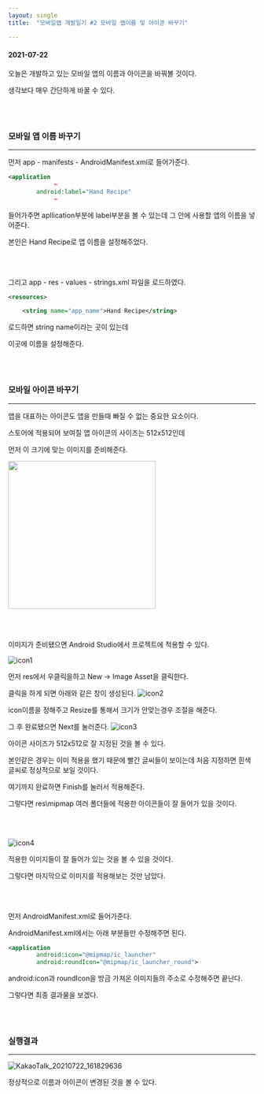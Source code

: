 ```yaml
---
layout: single
title:  "모바일앱 개발일기 #2 모바일 앱이름 및 아이콘 바꾸기"

---
```


#### 2021-07-22

오늘은 개발하고 있는 모바일 앱의 이름과 아이콘을 바꿔볼 것이다.

생각보다 매우 간단하게 바꿀 수 있다.

 <br/><br/>

  

### 모바일 앱 이름 바꾸기

---

먼저 app - manifests - AndroidManifest.xml로 들어가준다.

```xml
<application
             ~
        android:label="Hand Recipe"
             ~
```

들어가주면 apllication부분에 label부분을 볼 수 있는데 그 안에 사용할 앱의 이름을 넣어준다.

본인은 Hand Recipe로 앱 이름을 설정해주었다.

<br/><br/>

그리고 app - res - values - strings.xml 파일을 로드하였다.

```xml
<resources>

    <string name="app_name">Hand Recipe</string>
```

로드하면 string name이라는 곳이 있는데 

<string name="app_name">이곳에 이름을 설정해준다.</string>

<br/><br/>



### 모바일 아이콘 바꾸기

---

앱을 대표하는 아이콘도 앱을 만들때 빠질 수 없는 중요한 요소이다.

스토어에 적용되어 보여질 앱 아이콘의 사이즈는 512x512인데 

먼저 이 크기에 맞는 이미지를 준비해준다.

<img src="https://user-images.githubusercontent.com/69960282/126602703-cd674128-6e4c-499c-942d-b436d973ea72.png" width="300">

 <br/><br/>

이미지가 준비됐으면 Android Studio에서 프로젝트에 적용할 수 있다.

![icon1](https://user-images.githubusercontent.com/69960282/126602735-0ed00e9d-3505-460a-a2a6-5bef81dff016.png)

먼저 res에서 우클릭을하고 New -> Image Asset을 클릭한다.

클릭을 하게 되면 아래와 같은 창이 생성된다.
![icon2](https://user-images.githubusercontent.com/69960282/126602742-07907a99-2a87-4a3e-9510-5a14e54817ab.png)

icon이름을 정해주고 Resize를 통해서 크기가 안맞는경우 조절을 해준다.

그 후 완료됐으면 Next를 눌러준다.
![icon3](https://user-images.githubusercontent.com/69960282/126602755-112ae50a-2731-4130-ba11-d878a1203da8.png)

아이콘 사이즈가 512x512로 잘 지정된 것을 볼 수 있다.

본인같은 경우는 이미 적용을 했기 때문에 빨간 글씨들이 보이는데 처음 지정하면 흰색글씨로 정상적으로 보일 것이다.




여기까지 완료하면 Finish를 눌러서 적용해준다.

그렇다면 res\mipmap 여러 폴더들에 적용한 아이콘들이 잘 들어가 있을 것이다.

 <br/><br/>

![icon4](https://user-images.githubusercontent.com/69960282/126602776-7f992482-623f-4522-b04c-ea42c50e5efd.png)

적용한 이미지들이 잘 들어가 있는 것을 볼 수 있을 것이다.

그렇다면 마지막으로 이미지를 적용해보는 것만 남았다.

 <br/><br/>

먼저 AndroidManifest.xml로 들어가준다.

AndroidManifest.xml에서는 아래 부분들만 수정해주면 된다.

```xml
<application
        android:icon="@mipmap/ic_launcher"
        android:roundIcon="@mipmap/ic_launcher_round">
```

android:icon과 roundIcon을 방금 가져온 이미지들의 주소로 수정해주면 끝난다.

그렇다면 최종 결과물을 보겠다.

  <br/><br/>

### 실행결과

---

![KakaoTalk_20210722_161829636](https://user-images.githubusercontent.com/69960282/126602790-2390bde3-05a8-40c8-82c6-81817383ebfd.jpg)

정상적으로 이름과 아이콘이 변경된 것을 볼 수 있다.
